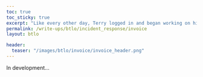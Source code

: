 ```yaml
---
toc: true
toc_sticky: true
excerpt: "Like every other day, Terry logged in and began working on his corporate laptop, but after a while he noticed several command prompts open and close without him doing anything. He suspects that his laptop has been infected with malware."
permalink: /write-ups/btlo/incident_response/invoice
layout: btlo

header:
  teaser: "/images/btlo/invoice/invoice_header.png"
---
```


In development...

